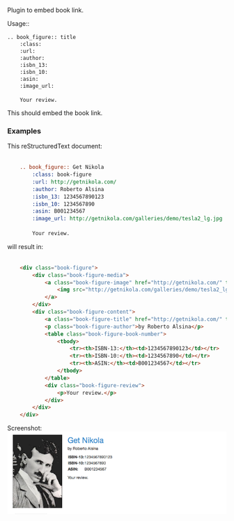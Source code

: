 Plugin to embed book link.

Usage::

    .. book_figure:: title
    	:class:
    	:url:
    	:author:
        :isbn_13:
        :isbn_10:
        :asin:
        :image_url:
        
        Your review.

This should embed the book link.

### Examples

This reStructuredText document:

```ReST

	.. book_figure:: Get Nikola
        :class: book-figure
        :url: http://getnikola.com/
        :author: Roberto Alsina
        :isbn_13: 1234567890123
        :isbn_10: 1234567890
        :asin: B001234567
        :image_url: http://getnikola.com/galleries/demo/tesla2_lg.jpg

        Your review.
```

will result in:

```html

    <div class="book-figure">
        <div class="book-figure-media">
        	<a class="book-figure-image" href="http://getnikola.com/" target="_blank">
        		<img src="http://getnikola.com/galleries/demo/tesla2_lg.jpg" alt="Get Nikola" />
        	</a>
        </div>
        <div class="book-figure-content">
        	<a class="book-figure-title" href="http://getnikola.com/" target="_blank">Get Nikola</a>
        	<p class="book-figure-author">by Roberto Alsina</p>
        	<table class="book-figure-book-number">
        		<tbody>
			        <tr><th>ISBN-13:</th><td>1234567890123</td></tr>
			        <tr><th>ISBN-10:</th><td>1234567890</td></tr>
			        <tr><th>ASIN:</th><td>B001234567</td></tr>
        		</tbody>
        	</table>
        	<div class="book-figure-review">
        		<p>Your review.</p>
        	</div>
        </div>
    </div>
```

Screenshot: 
![link-figure screenshot](book-figure-screenshot.png "link-figure screenshot")

